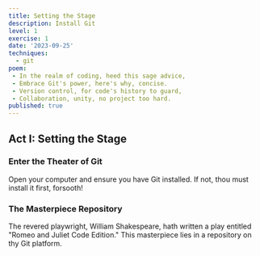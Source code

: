 ```yaml
---
title: Setting the Stage
description: Install Git
level: 1
exercise: 1
date: '2023-09-25'
techniques:
  - git
poem:
 - In the realm of coding, heed this sage advice,
 - Embrace Git's power, here's why, concise.
 - Version control, for code's history to guard,
 - Collaboration, unity, no project too hard.
published: true
---
```


## Act I: Setting the Stage

### Enter the Theater of Git

Open your computer and ensure you have Git installed. If not, thou must install it first, forsooth!

### The Masterpiece Repository

The revered playwright, William Shakespeare, hath written a play entitled "Romeo and Juliet Code Edition." This masterpiece lies in a repository on thy Git platform.
